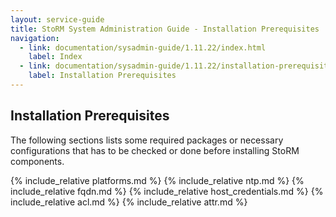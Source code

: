 ```yaml
---
layout: service-guide
title: StoRM System Administration Guide - Installation Prerequisites
navigation:
  - link: documentation/sysadmin-guide/1.11.22/index.html
    label: Index
  - link: documentation/sysadmin-guide/1.11.22/installation-prerequisites/index.html
    label: Installation Prerequisites
---
```


## Installation Prerequisites <a name="prerequisites">&nbsp;</a>

The following sections lists some required packages or necessary
configurations that has to be checked or done before installing
StoRM components.

{% include_relative platforms.md %}
{% include_relative ntp.md %}
{% include_relative fqdn.md %}
{% include_relative host_credentials.md %}
{% include_relative acl.md %}
{% include_relative attr.md %}